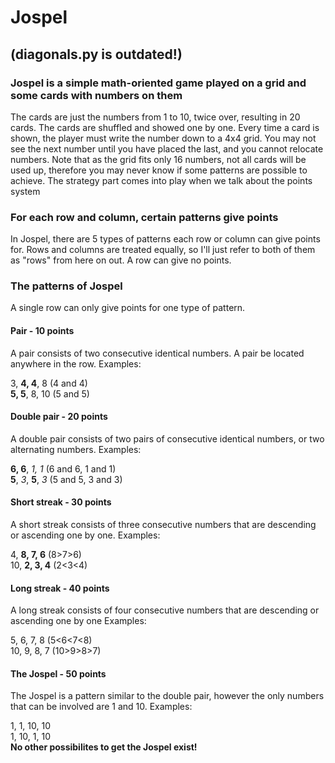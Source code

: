 # Jospel

## (diagonals.py is outdated!)

### Jospel is a simple math-oriented game played on a grid and some cards with numbers on them  

The cards are just the numbers from 1 to 10, twice over, resulting in 20 cards. The cards are shuffled and showed one by one. Every time a card is shown, the player must write the number down to a 4x4 grid. You may not see the next number until you have placed the last, and you cannot relocate numbers. Note that as the grid fits only 16 numbers, not all cards will be used up, therefore you may never know if some patterns are possible to achieve. The strategy part comes into play when we talk about the points system

### For each row and column, certain patterns give points

In Jospel, there are 5 types of patterns each row or column can give points for. Rows and columns are treated equally, so I'll just refer to both of them as "rows" from here on out. A row can give no points.

### The patterns of Jospel

A single row can only give points for one type of pattern.

#### Pair - 10 points
A pair consists of two consecutive identical numbers. A pair be located anywhere in the row.
Examples:

3, __4, 4__, 8 (4 and 4)   
__5, 5__, 8, 10 (5 and 5)    

#### Double pair - 20 points
A double pair consists of two pairs of consecutive identical numbers, or two alternating numbers.
Examples:

**6, 6**, *1, 1* (6 and 6, 1 and 1)    
**5**, *3*, **5**, *3* (5 and 5, 3 and 3)     

#### Short streak - 30 points
A short streak consists of three consecutive numbers that are descending or ascending one by one.
Examples:

4, __8, 7, 6__ (8>7>6)    
10, __2, 3, 4__ (2<3<4)    

#### Long streak - 40 points
A long streak consists of four consecutive numbers that are descending or ascending one by one
Examples:

5, 6, 7, 8 (5<6<7<8)    
10, 9, 8, 7 (10>9>8>7)    

#### The Jospel - 50 points
The Jospel is a pattern similar to the double pair, however the only numbers that can be involved are 1 and 10.
Examples:

1, 1, 10, 10     
1, 10, 1, 10    
**No other possibilites to get the Jospel exist!**
